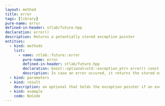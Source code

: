 ```yaml
---
layout: method
title: error
tags: [library]
pure-name: error
defined-in-header: stlab/future.hpp 
declaration: error()
description: Returns a potentially stored exception pointer
entities:
  - kind: methods
    list:
      - name: stlab::future::error
        pure-name: error
        defined-in-header: stlab/future.hpp 
        declaration: boost::optional<std::exception_ptr> error() const
        description: In case an error occured, it returns the stored exception pointer.
  - kind: parameters
  - kind: result
    description: an optional that holds the exception pointer if an exception has occurred.
  - kind: example
    code: NoCode
---
```

